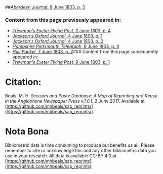 ##[*Aberdeen Journal*, 8 June 1803, p. 3](https://mhbeals.github.io/sap_html/Aberdeen-Journal/Aberdeen-Journal-8-June-1803-p-3)

### Content from this page previously appeared in:
+ [*Trewman's Exeter Flying Post*, 2 June 1803, p. 4](https://mhbeals.github.io/sap_html/Trewman's-Exeter-Flying-Post/Trewman's-Exeter-Flying-Post-2-June-1803-p-4)
+ [*Jackson's Oxford Journal*, 4 June 1803, p. 1](https://mhbeals.github.io/sap_html/Jackson's-Oxford-Journal/Jackson's-Oxford-Journal-4-June-1803-p-1)
+ [*Jackson's Oxford Journal*, 4 June 1803, p. 2](https://mhbeals.github.io/sap_html/Jackson's-Oxford-Journal/Jackson's-Oxford-Journal-4-June-1803-p-2)
+ [*Hampshire Portsmouth Telegraph*, 6 June 1803, p. 4](https://mhbeals.github.io/sap_html/Hampshire-Portsmouth-Telegraph/Hampshire-Portsmouth-Telegraph-6-June-1803-p-4)
+ [*Hull Packet*, 7 June 1803, p. 2](https://mhbeals.github.io/sap_html/Hull-Packet/Hull-Packet-7-June-1803-p-2)### Content from this page subsequently appeared in:
+ [*Trewman's Exeter Flying Post*, 9 June 1803, p. 1](https://mhbeals.github.io/sap_html/Trewman's-Exeter-Flying-Post/Trewman's-Exeter-Flying-Post-9-June-1803-p-1)
                    
# Citation: 

Beals. M. H. *Scissors and Paste Database: A Map of Reprinting and Reuse in the Anglophone Newspaper Press v.1.0.1.* 2 June 2017. Available at [https://github.com/mhbeals/sap_reprints/](https://github.com/mhbeals/sap_reprints/). 
                    
# Nota Bona

Bibliometric data is time consuming to produce but benefits us all. Please remember to cite or acknowledge this and any other bibliometric data you use in your research. All data is available CC-BY 4.0 at [https://github.com/mhbeals/sap_reprints](https://github.com/mhbeals/sap_reprints)